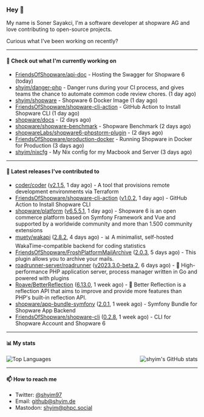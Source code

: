 ### Hey 👋

My name is Soner Sayakci, I'm a software developer at shopware AG and love contributing to open-source projects.

Curious what I've been working on recently?

---

#### 👷 Check out what I'm currently working on

- [FriendsOfShopware/api-doc](https://github.com/FriendsOfShopware/api-doc) - Hosting the Swagger for Shopware 6 (today)
- [shyim/danger-php](https://github.com/shyim/danger-php) - Danger runs during your CI process, and gives teams the chance to automate common code review chores. (1 day ago)
- [shyim/shopware](https://github.com/shyim/shopware) - Shopware 6 Docker Image (1 day ago)
- [FriendsOfShopware/shopware-cli-action](https://github.com/FriendsOfShopware/shopware-cli-action) - GitHub Action to Install Shopware CLI (1 day ago)
- [shopware/docs](https://github.com/shopware/docs) -  (2 days ago)
- [shopware/shopware-benchmark](https://github.com/shopware/shopware-benchmark) - Shopware Benchmark (2 days ago)
- [shopwareLabs/shopware6-phpstorm-plugin](https://github.com/shopwareLabs/shopware6-phpstorm-plugin) -  (2 days ago)
- [FriendsOfShopware/production-docker](https://github.com/FriendsOfShopware/production-docker) - Running Shopware in Docker for Production (3 days ago)
- [shyim/nixcfg](https://github.com/shyim/nixcfg) - My Nix config for my Macbook and Server (3 days ago)

---

#### 🔭 Latest releases I've contributed to

- [coder/coder](https://github.com/coder/coder) ([v2.1.5](https://github.com/coder/coder/releases/tag/v2.1.5), 1 day ago) - A tool that provisions remote development environments via Terraform
- [FriendsOfShopware/shopware-cli-action](https://github.com/FriendsOfShopware/shopware-cli-action) ([v1.0.2](https://github.com/FriendsOfShopware/shopware-cli-action/releases/tag/v1.0.2), 1 day ago) - GitHub Action to Install Shopware CLI
- [shopware/platform](https://github.com/shopware/platform) ([v6.5.5.1](https://github.com/shopware/platform/releases/tag/v6.5.5.1), 1 day ago) - Shopware 6 is an open commerce platform based on Symfony Framework and Vue and supported by a worldwide community and more than 1.500 community extensions
- [muety/wakapi](https://github.com/muety/wakapi) ([2.8.2](https://github.com/muety/wakapi/releases/tag/2.8.2), 4 days ago) - 📊 A minimalist, self-hosted WakaTime-compatible backend for coding statistics
- [FriendsOfShopware/FroshPlatformMailArchive](https://github.com/FriendsOfShopware/FroshPlatformMailArchive) ([2.0.3](https://github.com/FriendsOfShopware/FroshPlatformMailArchive/releases/tag/2.0.3), 5 days ago) - This plugin allows you to archive your mails.
- [roadrunner-server/roadrunner](https://github.com/roadrunner-server/roadrunner) ([v2023.3.0-beta.2](https://github.com/roadrunner-server/roadrunner/releases/tag/v2023.3.0-beta.2), 6 days ago) - 🤯 High-performance PHP application server, process manager written in Go and powered with plugins
- [Roave/BetterReflection](https://github.com/Roave/BetterReflection) ([6.13.0](https://github.com/Roave/BetterReflection/releases/tag/6.13.0), 1 week ago) - :crystal_ball: Better Reflection is a reflection API that aims to improve and provide more features than PHP&#39;s built-in reflection API.
- [shopware/app-bundle-symfony](https://github.com/shopware/app-bundle-symfony) ([2.0.1](https://github.com/shopware/app-bundle-symfony/releases/tag/2.0.1), 1 week ago) - Symfony Bundle for Shopware App Backend
- [FriendsOfShopware/shopware-cli](https://github.com/FriendsOfShopware/shopware-cli) ([0.2.8](https://github.com/FriendsOfShopware/shopware-cli/releases/tag/0.2.8), 1 week ago) - CLI for Shopware Account and Shopware 6

---

#### 📊 My stats

<img align="right" alt="shyim's GitHub stats" src="https://github-readme-stats.vercel.app/api?username=shyim&count_private=1&show_icons=true&" />

![Top Languages](https://github-readme-stats.vercel.app/api/top-langs/?username=shyim)

---

#### 📫 How to reach me

- Twitter: [@shyim97](https://twitter.com/shyim97)
- Email: [github@shyim.de](mailto://github@shyim.de)
- Mastodon: <a rel="me" href="https://phpc.social/@shyim">shyim@phpc.social</a>
